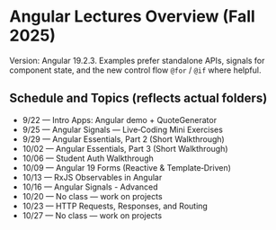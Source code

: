 # Angular Lectures Overview (Fall 2025)

Version: Angular 19.2.3. Examples prefer standalone APIs, signals for component state, and the new control flow `@for` / `@if` where helpful.

## Schedule and Topics (reflects actual folders)

- 9/22 — Intro Apps: Angular demo + QuoteGenerator
- 9/25 — Angular Signals — Live‑Coding Mini Exercises
- 9/29 — Angular Essentials, Part 2 (Short Walkthrough)
- 10/02 — Angular Essentials, Part 3 (Short Walkthrough)
- 10/06 — Student Auth Walkthrough
- 10/09 — Angular 19 Forms (Reactive & Template‑Driven)
- 10/13 — RxJS Observables in Angular
- 10/16 — Angular Signals - Advanced
- 10/20 — No class — work on projects
- 10/23 — HTTP Requests, Responses, and Routing
- 10/27 — No class — work on projects
